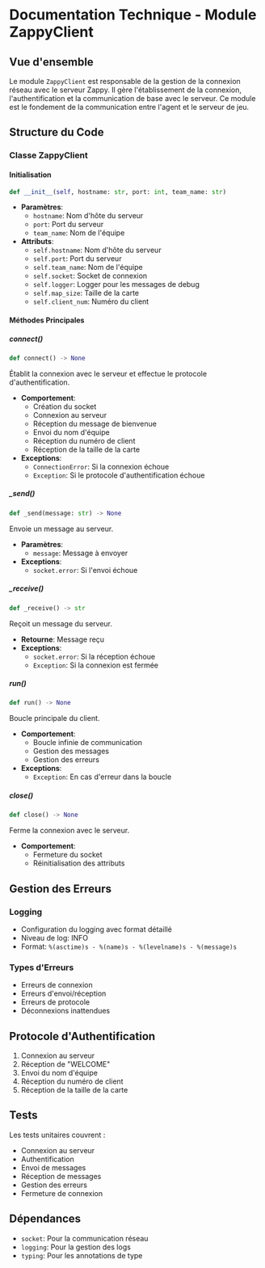 # Documentation Technique - Module ZappyClient

## Vue d'ensemble
Le module `ZappyClient` est responsable de la gestion de la connexion réseau avec le serveur Zappy. Il gère l'établissement de la connexion, l'authentification et la communication de base avec le serveur. Ce module est le fondement de la communication entre l'agent et le serveur de jeu.

## Structure du Code

### Classe ZappyClient

#### Initialisation
```python
def __init__(self, hostname: str, port: int, team_name: str)
```
- **Paramètres**:
  - `hostname`: Nom d'hôte du serveur
  - `port`: Port du serveur
  - `team_name`: Nom de l'équipe
- **Attributs**:
  - `self.hostname`: Nom d'hôte du serveur
  - `self.port`: Port du serveur
  - `self.team_name`: Nom de l'équipe
  - `self.socket`: Socket de connexion
  - `self.logger`: Logger pour les messages de debug
  - `self.map_size`: Taille de la carte
  - `self.client_num`: Numéro du client

#### Méthodes Principales

##### connect()
```python
def connect() -> None
```
Établit la connexion avec le serveur et effectue le protocole d'authentification.
- **Comportement**:
  - Création du socket
  - Connexion au serveur
  - Réception du message de bienvenue
  - Envoi du nom d'équipe
  - Réception du numéro de client
  - Réception de la taille de la carte
- **Exceptions**:
  - `ConnectionError`: Si la connexion échoue
  - `Exception`: Si le protocole d'authentification échoue

##### _send()
```python
def _send(message: str) -> None
```
Envoie un message au serveur.
- **Paramètres**:
  - `message`: Message à envoyer
- **Exceptions**:
  - `socket.error`: Si l'envoi échoue

##### _receive()
```python
def _receive() -> str
```
Reçoit un message du serveur.
- **Retourne**: Message reçu
- **Exceptions**:
  - `socket.error`: Si la réception échoue
  - `Exception`: Si la connexion est fermée

##### run()
```python
def run() -> None
```
Boucle principale du client.
- **Comportement**:
  - Boucle infinie de communication
  - Gestion des messages
  - Gestion des erreurs
- **Exceptions**:
  - `Exception`: En cas d'erreur dans la boucle

##### close()
```python
def close() -> None
```
Ferme la connexion avec le serveur.
- **Comportement**:
  - Fermeture du socket
  - Réinitialisation des attributs

## Gestion des Erreurs

### Logging
- Configuration du logging avec format détaillé
- Niveau de log: INFO
- Format: `%(asctime)s - %(name)s - %(levelname)s - %(message)s`

### Types d'Erreurs
- Erreurs de connexion
- Erreurs d'envoi/réception
- Erreurs de protocole
- Déconnexions inattendues

## Protocole d'Authentification
1. Connexion au serveur
2. Réception de "WELCOME"
3. Envoi du nom d'équipe
4. Réception du numéro de client
5. Réception de la taille de la carte

## Tests
Les tests unitaires couvrent :
- Connexion au serveur
- Authentification
- Envoi de messages
- Réception de messages
- Gestion des erreurs
- Fermeture de connexion

## Dépendances
- `socket`: Pour la communication réseau
- `logging`: Pour la gestion des logs
- `typing`: Pour les annotations de type 